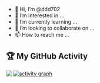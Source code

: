 - 👋 Hi, I’m @ddd702
- 👀 I’m interested in ...
- 🌱 I’m currently learning ...
- 💞️ I’m looking to collaborate on ...
- 📫 How to reach me ...

<!---
ddd702/ddd702 is a ✨ special ✨ repository because its `README.md` (this file) appears on your GitHub profile.
You can click the Preview link to take a look at your changes.
--->
<h2>🏆 My GitHub Activity</h2>

<p>
	<img align="left" src="https://github-profile-trophy.vercel.app/?username=ddd702&theme=onedark&column=-1&margin-w=15" />
</p>

[![activity graph](https://github-readme-activity-graph.vercel.app/graph?username=ddd702&theme=merko&custom_title=Ddd%20Activity%20Graph&hide_border=true&point=FFFFFF&days=30)](https://github.com/ddd702)

